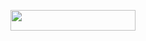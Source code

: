 <p align="center"><img src="/tex/f8cff265d608aa3edd9a141324cac89a.svg?invert_in_darkmode&sanitize=true" align=middle width=199.1043219pt height=32.6705313pt/></p>

